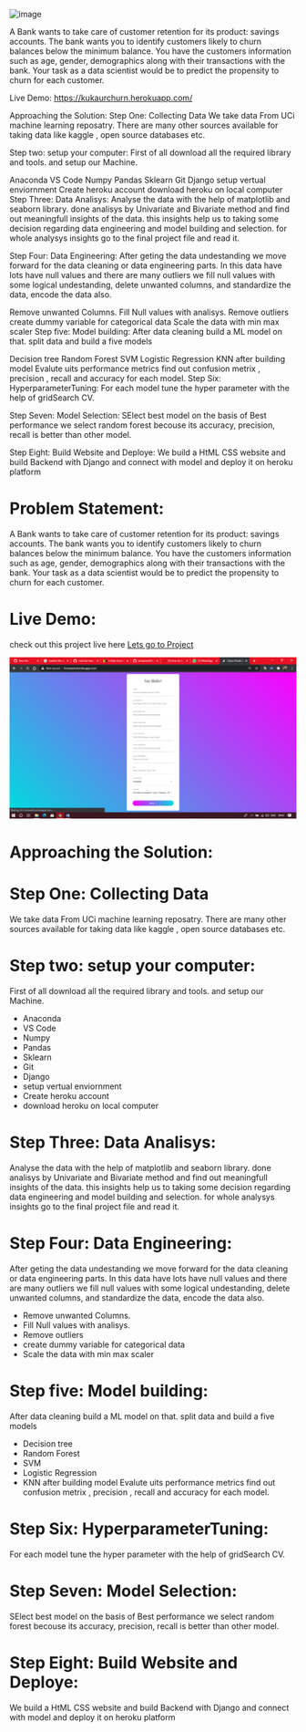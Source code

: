 ![image](https://user-images.githubusercontent.com/64827508/122140576-e27f8400-ce08-11eb-89c5-f56099efd9d1.png)

A Bank wants to take care of customer retention for its product: savings accounts. The bank wants you to identify customers likely to churn balances below the minimum balance. You have the customers information such as age, gender, demographics along with their transactions with the bank. Your task as a data scientist would be to predict the propensity to churn for each customer.

Live Demo:
https://kukaurchurn.herokuapp.com/



Approaching the Solution:
Step One: Collecting Data
We take data From UCi machine learning reposatry. There are many other sources available for taking data like kaggle , open source databases etc.

Step two: setup your computer:
First of all download all the required library and tools. and setup our Machine.

Anaconda
VS Code
Numpy
Pandas
Sklearn
Git
Django
setup vertual enviornment
Create heroku account
download heroku on local computer
Step Three: Data Analisys:
Analyse the data with the help of matplotlib and seaborn library. done analisys by Univariate and Bivariate method and find out meaningfull insights of the data. this insights help us to taking some decision regarding data engineering and model building and selection. for whole analysys insights go to the final project file and read it.

Step Four: Data Engineering:
After geting the data undestanding we move forward for the data cleaning or data engineering parts. In this data have lots have null values and there are many outliers we fill null values with some logical undestanding, delete unwanted columns, and standardize the data, encode the data also.

Remove unwanted Columns.
Fill Null values with analisys.
Remove outliers
create dummy variable for categorical data
Scale the data with min max scaler
Step five: Model building:
After data cleaning build a ML model on that. split data and build a five models

Decision tree
Random Forest
SVM
Logistic Regression
KNN after building model Evalute uits performance metrics find out confusion metrix , precision , recall and accuracy for each model.
Step Six: HyperparameterTuning:
For each model tune the hyper parameter with the help of gridSearch CV.

Step Seven: Model Selection:
SElect best model on the basis of Best performance we select random forest becouse its accuracy, precision, recall is better than other model.

Step Eight: Build Website and Deploye:
We build a HtML CSS website and build Backend with Django and connect with model and deploy it on heroku platform



# Problem Statement:
A Bank wants to take care of customer retention for its product: savings accounts. The bank wants you to identify customers likely to churn balances below the minimum balance. You have the customers information such as age, gender, demographics along with their transactions with the bank.
Your task as a data scientist would be to predict the propensity to churn for each customer.
# Live Demo:
check out this project live here [Lets go to Project](http://hmisweb.herokuapp.com/)

![alt text](https://github.com/HarryMishra/Bank_user_churn_prediction/blob/main/projectDemo.png)
# Approaching the Solution:


# Step One: Collecting Data
We take data From UCi machine learning reposatry. There are many other sources available for taking data like kaggle , open source databases etc.

# Step two: setup your computer:
First of all download all the required library and tools. and setup our Machine.
- Anaconda
- VS Code
- Numpy
- Pandas
- Sklearn
- Git
- Django
- setup vertual enviornment
- Create heroku account
- download heroku on local computer

# Step Three: Data Analisys:
Analyse the data with the help of matplotlib and seaborn library. done analisys by Univariate and Bivariate method and
find out meaningfull insights of the data. this insights help us to taking some decision regarding data engineering and model building and selection.
for whole analysys insights go to the final project file and read it.

# Step Four: Data Engineering:
After geting the data undestanding we move forward for the data cleaning or data engineering parts. In this data have lots have null values and there are many outliers we 
fill null values with some logical undestanding, delete unwanted columns, and standardize the data, encode the data also.
- Remove unwanted Columns.
- Fill Null values with analisys.
- Remove outliers
- create dummy variable for categorical data
- Scale the data with min max scaler
# Step five: Model building:
After data cleaning build a ML model on that. split data and build a five models
- Decision tree
- Random Forest
- SVM
- Logistic Regression
- KNN
after building model Evalute uits performance metrics find out confusion metrix , precision , recall and accuracy for each model.


# Step Six: HyperparameterTuning:
 For each model tune the hyper parameter with the help of gridSearch CV. 
 
 # Step Seven: Model Selection:
 
 SElect best model on the basis of Best performance we select random forest becouse its accuracy, precision, recall is better than other model.
 
 # Step Eight: Build Website and Deploye:
 We build a HtML CSS website and build Backend with Django and connect with model and deploy it on heroku platform
 



